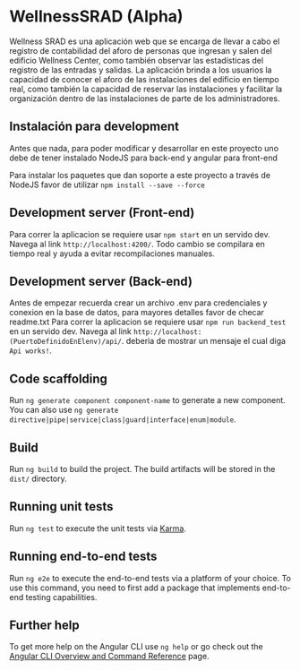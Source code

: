# WellnessSRAD (Alpha)

Wellness SRAD es una aplicación web que se encarga de llevar a cabo el registro de contabilidad del aforo de personas que ingresan y salen del edificio Wellness Center, como también observar las estadísticas del registro de las entradas y salidas. La aplicación brinda a los usuarios la capacidad de conocer el aforo de las instalaciones del edificio en tiempo real, como también la capacidad de reservar las instalaciones y facilitar la organización dentro de las instalaciones de parte de los administradores. 

## Instalación para development

Antes que nada, para poder modificar y desarrollar en este proyecto uno debe de tener instalado NodeJS para back-end y angular para front-end

Para instalar los paquetes que dan soporte a este proyecto a través de NodeJS favor de utilizar `npm install --save --force`
## Development server (Front-end)

Para correr la aplicacion se requiere usar `npm start` en un servido dev. Navega al link `http://localhost:4200/`. Todo cambio se compilara en tiempo real y ayuda a evitar recompilaciones manuales.

## Development server (Back-end)
Antes de empezar recuerda crear un archivo .env para credenciales y conexion en la base de datos, para mayores detalles favor de checar readme.txt
Para correr la aplicacion se requiere usar `npm run backend_test ` en un servido dev. Navega al link `http://localhost:(PuertoDefinidoEnElenv)/api/`. deberia de mostrar un mensaje el cual diga `Api works!`.


## Code scaffolding

Run `ng generate component component-name` to generate a new component. You can also use `ng generate directive|pipe|service|class|guard|interface|enum|module`.

## Build

Run `ng build` to build the project. The build artifacts will be stored in the `dist/` directory.

## Running unit tests

Run `ng test` to execute the unit tests via [Karma](https://karma-runner.github.io).

## Running end-to-end tests

Run `ng e2e` to execute the end-to-end tests via a platform of your choice. To use this command, you need to first add a package that implements end-to-end testing capabilities.

## Further help

To get more help on the Angular CLI use `ng help` or go check out the [Angular CLI Overview and Command Reference](https://angular.io/cli) page.
